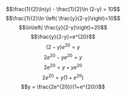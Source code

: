$$\frac{1}{2}\ln(y) - \frac{1}{2}\ln (2-y) = 10$$
$$\frac{1}{2}\ln \left( \frac{y}{2-y}\right)=10$$
$$\ln\left( \frac{y}{2-y}\right)=20$$
$$\frac{y}{2-y}=e^{20}$$
$$(2-y)e^{20}= y$$
$$2e^{20}- ye^{20}=y$$
$$2e^{20}= y+ye^{20}$$
$$2e^{20}= y(1+e^{20})$$
$$y = \frac{2e^{20}}{1+e^{20}}$$
